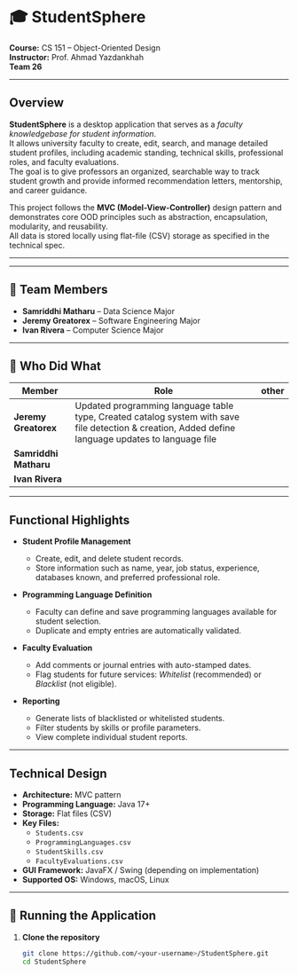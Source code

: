 # 🎓 StudentSphere
**Course:** CS 151 – Object-Oriented Design  
**Instructor:** Prof. Ahmad Yazdankhah  
**Team 26**

---

##  Overview
**StudentSphere** is a desktop application that serves as a *faculty knowledgebase for student information*.  
It allows university faculty to create, edit, search, and manage detailed student profiles, including academic standing, technical skills, professional roles, and faculty evaluations.  
The goal is to give professors an organized, searchable way to track student growth and provide informed recommendation letters, mentorship, and career guidance.

This project follows the **MVC (Model-View-Controller)** design pattern and demonstrates core OOD principles such as abstraction, encapsulation, modularity, and reusability.  
All data is stored locally using flat-file (CSV) storage as specified in the technical spec.

---

---

## 👥 Team Members
- **Samriddhi Matharu** – Data Science Major
- **Jeremy Greatorex** – Software Engineering Major
- **Ivan Rivera** – Computer Science Major

---
## 🧩 Who Did What

| Member | Role                                                                                                                                                | other |
|---------|-----------------------------------------------------------------------------------------------------------------------------------------------------|------------------|
| **Jeremy Greatorex** | Updated programming language table type, Created catalog system with save file detection & creation, Added define language updates to language file |
| **Samriddhi Matharu** |                                                                                                                                                     |
| **Ivan Rivera** |                                                                                                                                                     |

---

##  Functional Highlights

- **Student Profile Management**
  - Create, edit, and delete student records.
  - Store information such as name, year, job status, experience, databases known, and preferred professional role.

- **Programming Language Definition**
  - Faculty can define and save programming languages available for student selection.
  - Duplicate and empty entries are automatically validated.

- **Faculty Evaluation**
  - Add comments or journal entries with auto-stamped dates.
  - Flag students for future services: *Whitelist* (recommended) or *Blacklist* (not eligible).

- **Reporting**
  - Generate lists of blacklisted or whitelisted students.
  - Filter students by skills or profile parameters.
  - View complete individual student reports.

---

##  Technical Design

- **Architecture:** MVC pattern
- **Programming Language:** Java 17+
- **Storage:** Flat files (CSV)
- **Key Files:**
  - `Students.csv`
  - `ProgrammingLanguages.csv`
  - `StudentSkills.csv`
  - `FacultyEvaluations.csv`
- **GUI Framework:** JavaFX / Swing (depending on implementation)
- **Supported OS:** Windows, macOS, Linux

---

## 🚀 Running the Application

1. **Clone the repository**
   ```bash
   git clone https://github.com/<your-username>/StudentSphere.git
   cd StudentSphere